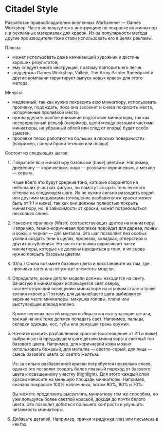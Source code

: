 # Citadel Style

Разработан правообладателем вселенных Warhammer — Games Workshop. Часто используется в инструкциях по покраске их миниатюр и в рекламных материалах для красок. Из-за популярности метода другие производители тоже стали использовать его в целях рекламы.

Плюсы:

- может использовать даже начинающий художник и достичь хороших результатов;
- ему следует много инструкций, поэтому повторить его легче;
- поддержка Games Workshop, Vallejo, The Army Painter Speedpaint и другие компании гарантирует выпуск новых красок для этого метода.

Минусы:

- медленный, так как нужно покрасить всю миниатюру, использовать проливку, подождать, пока она засохнет и снова покрасить места, испорченные проливкой места;
- нужно уделить особое внимание подготовке миниатюры, так как несовершенный рельеф (например, щели между разными частями миниатюры, не убранный облой или след от опоры) будет особо заметен;
- проливки плохо работают на больших и плоских поверхностях (например, панели брони техники или плащи).

Состоит из следующих шагов:

1. Покрасьте всю миниатюру базовыми (base) цветами. Например, древесину — коричневым, лицо — розовато-коричневым, а металл — серым.
    
    Чаще всего это будут средние тона, которые сохранятся на небольших участках фигуры, но помогут создать тень нужного оттенка на следующем шаге. Их не нужно сильно разводить водой или другими медиумами
    (отношение разбавителя к краске может быть от 1:1 и ниже), так как они должны полностью покрыть миниатюру, но, в зависимости от краски, может потребоваться несколько слоев.
    
2. Нанесите проливку (Wash) соответствующих цветов на миниатюру. Например, темно-коричневая проливка подойдет для дерева, почвы и кожи, а черная — для металла. 
Это шаг позволяет без особых усилий создать тени в щелях, прорезях, складках, отверстиях и других углублениях. Но часто проливка окрашивает части миниатюры, которые не должны находиться в тени, и их снова нужно покрыть базовым цветом.
3. (Опц.) Снова возьмите базовые цвета и восстановите их там, где проливка затенила ненужные элементы модели.
4. Определите, какие детали модели должны находится на свету. Зачастую в миниатюрах используется свет сверху, соответствующий освещению миниатюре на игровом столе и точке зрения игроков. Поэтому для дальнейшего шага выбираются верхние части миниатюры: макушка головы, плечи или выступающее вперед колено.
    
    Кроме верхних частей модели выбираются выступающие детали, так как на них тоже должен попадать свет. Например, пальцы, складки одежды, нос, губы или режущая грань оружия.
    
5. Начните красить разбавленной краской (соотношение от 2:1 и ниже) выбранные на предыдущем шаге детали миниатюры в светлый тон базового цвета. Например, для коричневой кожи можно использовать бежевый, для металла — светло-серый, для лица — смесь базового цвета со светло желтым.
    
    Из-за сильно разбавленной краски потребуется несколько слоев, однако это позволит создать более плавный переход от базового цвета к освещенному участку (highlight). Для этого каждый слой краски наносите на меньшую площадь миниатюры. Например, сначала покрасьте
    100% наплечника, потом 90%, 80% и 70%.
    
    Вы можете продолжить высветлять миниатюру тем же способом, но уже пользуясь более светлой краской, доходя до почти белого цвета. Это позволит добиться большего контраста и улучшить читаемость
    миниатюры.
    
6. Добавьте деталей. Например, зрачки и радужка глаз или письмена в книгах.